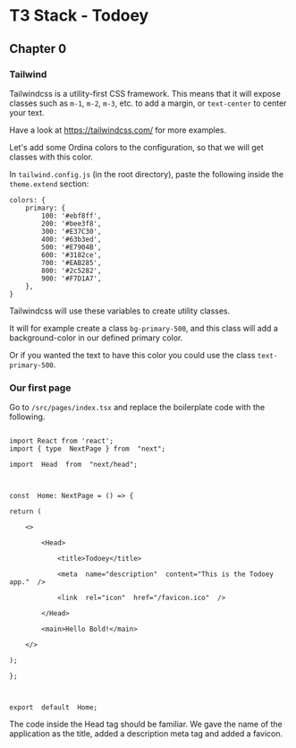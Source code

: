 # T3 Stack - Todoey

## Chapter 0

### Tailwind

Tailwindcss is a utility-first CSS framework. This means that it will expose classes such as `m-1`, `m-2`, `m-3`, etc. to add a margin, or `text-center` to center your text.

Have a look at https://tailwindcss.com/ for more examples.

Let's add some Ordina colors to the configuration, so that we will get classes with this color.

In `tailwind.config.js` (in the root directory), paste the following inside the `theme.extend` section:

```
colors: {
	primary: {
		100: '#ebf8ff',
		200: '#bee3f8',
		300: '#E37C30',
		400: '#63b3ed',
		500: '#E7904B',
		600: '#3182ce',
		700: '#EAB285',
		800: '#2c5282',
		900: '#F7D1A7',
	},
}
```

Tailwindcss will use these variables to create utility classes.

It will for example create a class `bg-primary-500`, and this class will add a background-color in our defined primary color.

Or if you wanted the text to have this color you could use the class `text-primary-500`.

### Our first page

Go to `/src/pages/index.tsx` and replace the boilerplate code with the following.

```

import React from 'react';
import { type  NextPage } from  "next";

import  Head  from  "next/head";



const  Home: NextPage = () => {

return (

	<>

		<Head>

			<title>Todoey</title>

			<meta  name="description"  content="This is the Todoey app."  />

			<link  rel="icon"  href="/favicon.ico"  />

		</Head>

		<main>Hello Bold!</main>

	</>

);

};



export  default  Home;
```

The code inside the Head tag should be familiar. We gave the name of the application as the title, added a description meta tag and added a favicon.
